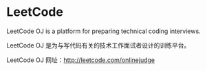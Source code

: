 LeetCode
========

LeetCode OJ is a platform for preparing technical coding interviews.

LeetCode OJ 是为与写代码有关的技术工作面试者设计的训练平台。

LeetCode OJ 网址：http://leetcode.com/onlinejudge
